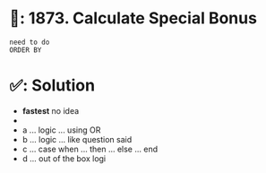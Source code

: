 # 📄: 1873. Calculate Special Bonus

```
need to do
ORDER BY
```

# ✅: Solution

- **fastest** no idea
-
- a ... logic ... using OR
- b ... logic ... like question said
- c ... case when ... then ... else ... end
- d ... out of the box logi

